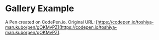 # Gallery Example

A Pen created on CodePen.io. Original URL: [https://codepen.io/toshiya-marukubo/pen/gOKMvPZ](https://codepen.io/toshiya-marukubo/pen/gOKMvPZ).

